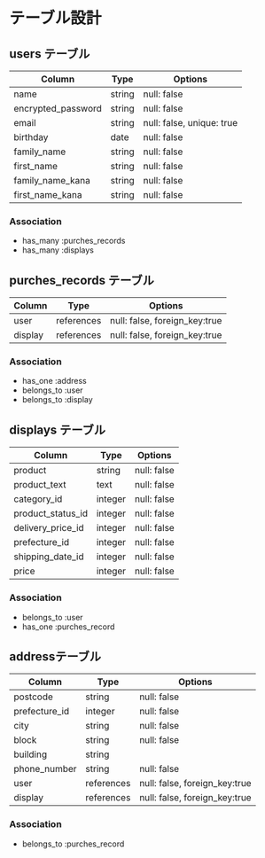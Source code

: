 # テーブル設計

## users テーブル

| Column                     | Type     | Options                   |
| -------------------------  | -------  | -----------------------   |
| name                       | string   | null: false               |
| encrypted_password         | string   | null: false               |
| email                      | string   | null: false, unique: true |
| birthday                   | date     | null: false               |
| family_name                | string   | null: false               |
| first_name                 | string   | null: false               |
| family_name_kana           | string   | null: false               |
| first_name_kana            | string   | null: false               |


### Association
- has_many :purches_records
- has_many :displays

## purches_records テーブル

| Column       | Type         | Options                       |
| ----------   | -----------  | ---------------------------   |
| user         | references   | null: false, foreign_key:true |
| display      | references   | null: false, foreign_key:true |

### Association
- has_one :address
- belongs_to :user
- belongs_to :display

## displays テーブル
| Column            | Type         | Options     |
| ---------------   | -----------  | ----------- |
| product           | string       | null: false |
| product_text      | text         | null: false |
| category_id       | integer      | null: false |
| product_status_id | integer      | null: false |
| delivery_price_id | integer      | null: false |
| prefecture_id     | integer      | null: false |
| shipping_date_id  | integer      | null: false |
| price             | integer      | null: false |

### Association
- belongs_to :user
- has_one :purches_record

## addressテーブル
| Column          | Type         | Options                       |
| ------------    | -----------  | ----------------------------  |
| postcode        | string       | null: false                   |
| prefecture_id   | integer      | null: false                   |
| city            | string       | null: false                   |
| block           | string       | null: false                   |
| building        | string       |                               |
| phone_number    | string       | null: false                   |
| user            | references   | null: false, foreign_key:true |
| display         | references   | null: false, foreign_key:true |

### Association
- belongs_to :purches_record


